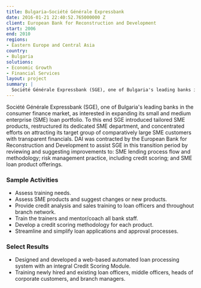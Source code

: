 ```yaml
---
title: Bulgaria—Société Générale Expressbank
date: 2016-01-21 22:40:52.765000000 Z
client: European Bank for Reconstruction and Development
start: 2006
end: 2010
regions:
- Eastern Europe and Central Asia
country:
- Bulgaria
solutions:
- Economic Growth
- Financial Services
layout: project
summary: |
  Société Générale Expressbank (SGE), one of Bulgaria's leading banks in the consumer finance market, as interested in expanding its small and medium enterprise (SME) loan portfolio.
---
```


Société Générale Expressbank (SGE), one of Bulgaria's leading banks in the consumer finance market, as interested in expanding its small and medium enterprise (SME) loan portfolio. To this end SGE introduced tailored SME products, restructured its dedicated SME department, and concentrated efforts on attracting its target group of comparatively large SME customers with transparent financials. DAI was contracted by the European Bank for Reconstruction and Development to assist SGE in this transition period by reviewing and suggesting improvements to: SME lending process flow and methodology; risk management practice, including credit scoring; and SME loan product offerings.

###  Sample Activities

* Assess training needs.
* Assess SME products and suggest changes or new products.
* Provide credit analysis and sales training to loan officers and throughout branch network.
* Train the trainers and mentor/coach all bank staff.
* Develop a credit scoring methodology for each product.
* Streamline and simplify loan applications and approval processes.

###  Select Results

* Designed and developed a web-based automated loan processing system with an integral Credit Scoring Module.
* Training newly hired and existing loan officers, middle officers, heads of corporate customers, and branch managers.

